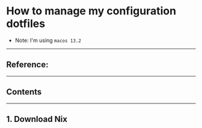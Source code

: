 # How to manage my configuration dotfiles

- Note:  I'm using  `macos 13.2`

----------------

## Reference: 

-----------------

## Contents


-----------------

## 1. Download Nix



